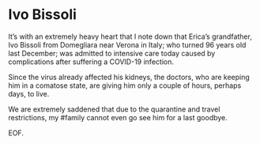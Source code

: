 # Ivo Bissoli #######################################################

It’s with an extremely heavy heart that I note down that Erica’s
grandfather, Ivo Bissoli from Domegliara near Verona in Italy; who
turned 96 years old last December; was admitted to intensive care
today caused by complications after suffering a COVID-19 infection.

Since the virus already affected his kidneys, the doctors, who are
keeping him in a comatose state, are giving him only a couple of
hours, perhaps days, to live.

We are extremely saddened that due to the quarantine and travel
restrictions, my #family cannot even go see him for a last goodbye.

EOF.
